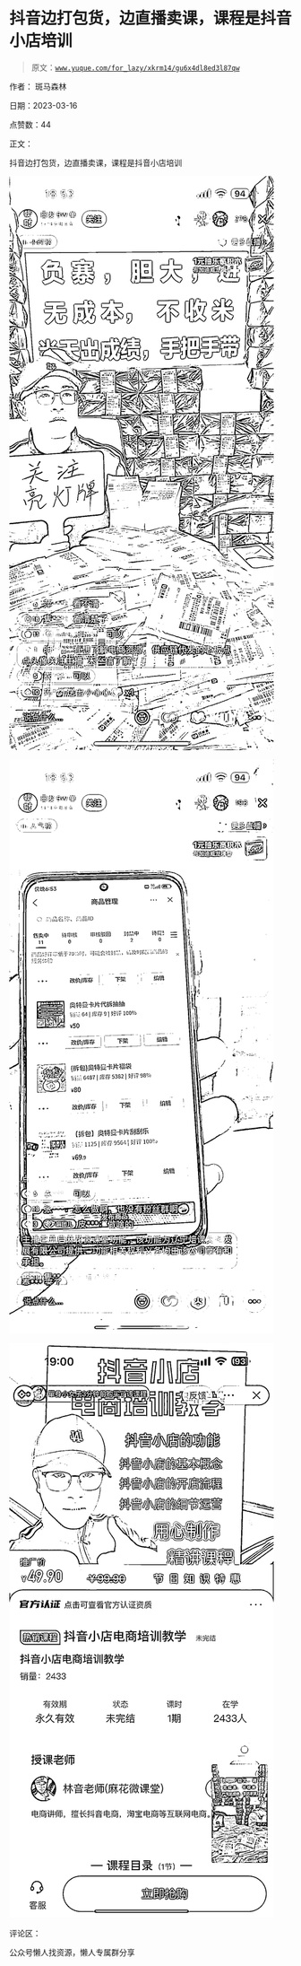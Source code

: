 # 抖音边打包货，边直播卖课，课程是抖音小店培训

> 原文：[`www.yuque.com/for_lazy/xkrm14/gu6x4dl8ed3l87qw`](https://www.yuque.com/for_lazy/xkrm14/gu6x4dl8ed3l87qw)



作者： 斑马森林



日期：2023-03-16



点赞数：44



正文：



抖音边打包货，边直播卖课，课程是抖音小店培训



![](img/98284ddba263afe74e983b245ae5bce7.png)



![](img/89f73af326a1dc8800020af8c70bff59.png)



![](img/967e135cd3256669be403843b17669ba.png)  

评论区：



公众号懒人找资源，懒人专属群分享

